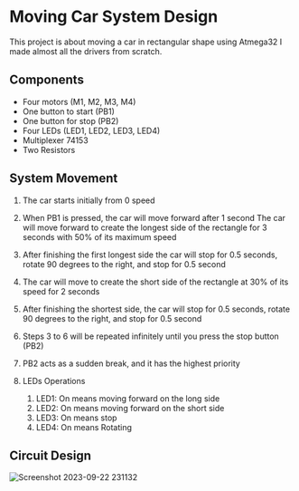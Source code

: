 
# Moving Car System Design

This project is about moving a car in rectangular shape using Atmega32 I made almost all the drivers from scratch. 


## Components 

- Four motors (M1, M2, M3, M4)
- One button to start (PB1)
- One button for stop (PB2)
- Four LEDs (LED1, LED2, LED3, LED4)
- Multiplexer 74153
- Two Resistors
## System Movement

1. The car starts initially from 0 speed

2. When PB1  is pressed, the car will move forward after 1 second The car will move forward to create the longest side of the rectangle for 3 seconds with 50% of its maximum speed

3. After finishing the first longest side the car will stop for 0.5 seconds, rotate 90 degrees to the right, and stop for 0.5 second

4. The car will move to create the short side of the rectangle at 30% of its speed for 2 seconds

5. After finishing the shortest side, the car will stop for 0.5 seconds, rotate 90 degrees to the right, and stop for 0.5 second

6. Steps 3 to 6 will be repeated infinitely until you press the stop button (PB2)

7. PB2 acts as a sudden break, and it has the highest priority

8. LEDs Operations
    1. LED1: On means moving forward on the long side
    2. LED2: On means moving forward on the short side
    3. LED3: On means stop
    4. LED4: On means Rotating


## Circuit Design
![Screenshot 2023-09-22 231132](https://github.com/Sasa-Indeed/Moving_Car_System_Design/assets/108436896/fce27b0a-aea9-4aa6-b088-ca984ed2cee5)
